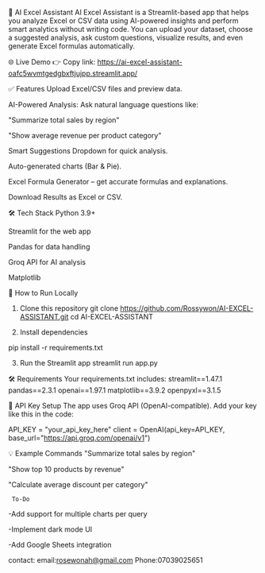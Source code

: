 🤖 AI Excel Assistant
AI Excel Assistant is a Streamlit-based app that helps you analyze Excel or CSV data using AI-powered insights and perform smart analytics without writing code.
You can upload your dataset, choose a suggested analysis, ask custom questions, visualize results, and even generate Excel formulas automatically.

🌐 Live Demo
👉 Copy link: https://ai-excel-assistant-oafc5wvmtgedgbxftjujpp.streamlit.app/

✅ Features
Upload Excel/CSV files and preview data.

AI-Powered Analysis: Ask natural language questions like:

"Summarize total sales by region"

"Show average revenue per product category"

Smart Suggestions Dropdown for quick analysis.

Auto-generated charts (Bar & Pie).

Excel Formula Generator – get accurate formulas and explanations.

Download Results as Excel or CSV.

🛠 Tech Stack
Python 3.9+

Streamlit for the web app

Pandas for data handling

Groq API for AI analysis

Matplotlib 

🚀 How to Run Locally
1. Clone this repository
git clone https://github.com/Rossywon/AI-EXCEL-ASSISTANT.git
cd AI-EXCEL-ASSISTANT

2. Install dependencies

pip install -r requirements.txt

3. Run the Streamlit app
streamlit run app.py

🛠 Requirements
Your requirements.txt includes:
streamlit==1.47.1
pandas==2.3.1
openai==1.97.1
matplotlib==3.9.2
openpyxl==3.1.5

🔐 API Key Setup
The app uses Groq API (OpenAI-compatible).
Add your key like this in the code:

API_KEY = "your_api_key_here"
client = OpenAI(api_key=API_KEY, base_url="https://api.groq.com/openai/v1")

💡 Example Commands
"Summarize total sales by region"

"Show top 10 products by revenue"

"Calculate average discount per category"


     To-Do
 -Add support for multiple charts per query

 -Implement dark mode UI

 -Add Google Sheets integration

 contact:
 email:rosewonah@gmail.com
 Phone:07039025651



